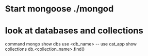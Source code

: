 # Start mongoose ./mongod


# look at databases and collections
command mongo
show dbs
use <db_name>  -- use cat_app
show collections
db.<collection_name>.find()

